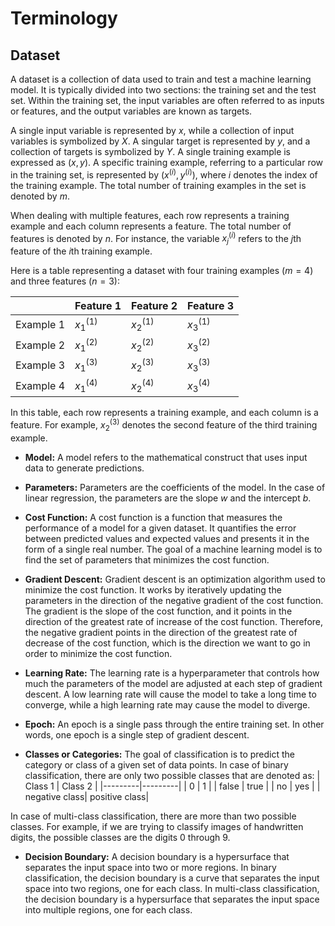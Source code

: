 # Terminology

## Dataset
A dataset is a collection of data used to train and test a machine learning model. It is typically divided into two sections: the training set and the test set. Within the training set, the input variables are often referred to as inputs or features, and the output variables are known as targets.

A single input variable is represented by $x$, while a collection of input variables is symbolized by $X$. A singular target is represented by $y$, and a collection of targets is symbolized by $Y$. A single training example is expressed as $(x, y)$. A specific training example, referring to a particular row in the training set, is represented by $(x^{(i)}, y^{(i)})$, where $i$ denotes the index of the training example. The total number of training examples in the set is denoted by $m$.

When dealing with multiple features, each row represents a training example and each column represents a feature. The total number of features is denoted by $n$. For instance, the variable $x_j^{(i)}$ refers to the $j$th feature of the $i$th training example.

Here is a table representing a dataset with four training examples ($m=4$) and three features ($n=3$):

|         | Feature 1 | Feature 2 | Feature 3 |
|---------|-----------|-----------|-----------|
| Example 1 | $x_1^{(1)}$ | $x_2^{(1)}$ | $x_3^{(1)}$ |
| Example 2 | $x_1^{(2)}$ | $x_2^{(2)}$ | $x_3^{(2)}$ |
| Example 3 | $x_1^{(3)}$ | $x_2^{(3)}$ | $x_3^{(3)}$ |
| Example 4 | $x_1^{(4)}$ | $x_2^{(4)}$ | $x_3^{(4)}$ |


In this table, each row represents a training example, and each column is a feature. For example, $x_2^{(3)}$ denotes the second feature of the third training example.

- **Model:** A model refers to the mathematical construct that uses input data to generate predictions.

- **Parameters:** Parameters are the coefficients of the model. In the case of linear regression, the parameters are the slope $w$ and the intercept $b$.

- **Cost Function:** A cost function is a function that measures the performance of a model for a given dataset. It quantifies the error between predicted values and expected values and presents it in the form of a single real number. The goal of a machine learning model is to find the set of parameters that minimizes the cost function.

- **Gradient Descent:** Gradient descent is an optimization algorithm used to minimize the cost function. It works by iteratively updating the parameters in the direction of the negative gradient of the cost function. The gradient is the slope of the cost function, and it points in the direction of the greatest rate of increase of the cost function. Therefore, the negative gradient points in the direction of the greatest rate of decrease of the cost function, which is the direction we want to go in order to minimize the cost function.

- **Learning Rate:** The learning rate is a hyperparameter that controls how much the parameters of the model are adjusted at each step of gradient descent. A low learning rate will cause the model to take a long time to converge, while a high learning rate may cause the model to diverge.

- **Epoch:** An epoch is a single pass through the entire training set. In other words, one epoch is a single step of gradient descent.

- **Classes or Categories:** The goal of classification is to predict the category or class of a given set of data points. In case of binary classification, there are only two possible classes that are denoted as:
| Class 1 | Class 2 |
|---------|---------|
| 0       | 1       |
| false   | true    |
| no      | yes     |
| negative class| positive class|

In case of multi-class classification, there are more than two possible classes. For example, if we are trying to classify images of handwritten digits, the possible classes are the digits 0 through 9.

- **Decision Boundary:** A decision boundary is a hypersurface that separates the input space into two or more regions. In binary classification, the decision boundary is a curve that separates the input space into two regions, one for each class. In multi-class classification, the decision boundary is a hypersurface that separates the input space into multiple regions, one for each class.